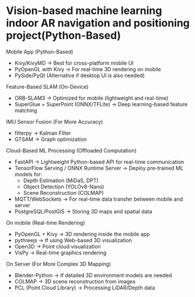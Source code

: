 # Vision-based machine learning indoor AR navigation and positioning project(Python-Based)

Mobile App (Python-Based)

- Kivy/KivyMD → Best for cross-platform mobile UI
- PyOpenGL with Kivy → For real-time 3D rendering on mobile
- PySide/PyQt (Alternative if desktop UI is also needed)

Feature-Based SLAM (On-Device)

- ORB-SLAM3 → Optimized for mobile (lightweight and real-time)
- SuperGlue + SuperPoint (ONNX/TFLite) → Deep learning-based feature matching

IMU Sensor Fusion (For More Accuracy)

- filterpy → Kalman Filter
- GTSAM → Graph optimization

Cloud-Based ML Processing (Offloaded Computation)

- FastAPI → Lightweight Python-based API for real-time communication
- TensorFlow Serving / ONNX Runtime Server → Deploy pre-trained ML models for:
  - Depth Estimation (MiDaS, DPT)
  - Object Detection (YOLOv8-Nano)
  - Scene Reconstruction (COLMAP)
- MQTT/WebSockets → For real-time data transfer between mobile and server
- PostgreSQL/PostGIS → Storing 3D maps and spatial data

On mobile (Real-time Rendering)

- PyOpenGL + Kivy → 3D rendering inside the mobile app
- pythreejs → If using Web-based 3D visualization
- Open3D → Point cloud visualization
- VisPy → Real-time graphics rendering

On Server (For More Complex 3D Mapping)

- Blender-Python → If detailed 3D environment models are needed
- COLMAP → 3D scene reconstruction from images
- PCL (Point Cloud Library) → Processing LiDAR/Depth data
